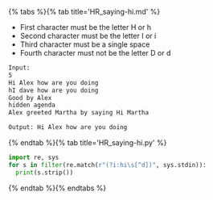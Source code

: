 {% tabs %}{% tab title='HR_saying-hi.md' %}

* First character must be the letter H or h
* Second character must be the letter I or i
* Third character must be a single space
* Fourth character must not be the letter D or d

```txt
Input:
5
Hi Alex how are you doing
hI dave how are you doing
Good by Alex
hidden agenda
Alex greeted Martha by saying Hi Martha

Output: Hi Alex how are you doing
```

{% endtab %}{% tab title='HR_saying-hi.py' %}

```py
import re, sys
for s in filter(re.match(r"(?i:hi\s[^d])", sys.stdin)):
  print(s.strip())
```

{% endtab %}{% endtabs %}
